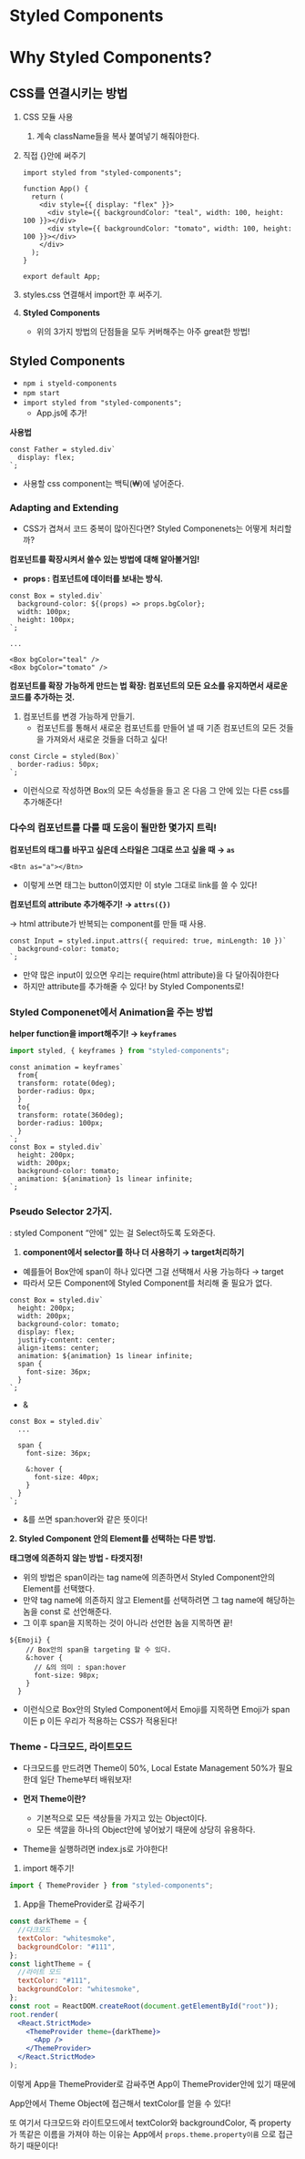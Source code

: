 # Styled Components

# Why Styled Components?

## CSS를 연결시키는 방법

1. CSS 모듈 사용
    1. 계속 className들을 복사 붙여넣기 해줘야한다.
2. 직접 {}안에 써주기
    
    ```tsx
    import styled from "styled-components";
    
    function App() {
      return (
        <div style={{ display: "flex" }}>
          <div style={{ backgroundColor: "teal", width: 100, height: 100 }}></div>
          <div style={{ backgroundColor: "tomato", width: 100, height: 100 }}></div>
        </div>
      );
    }
    
    export default App;
    ```
    
3. styles.css 연결해서 import한 후 써주기.
4. **Styled Components**
    - 위의 3가지 방법의 단점들을 모두 커버해주는 아주 great한 방법!

## Styled Components

- `npm i styeld-components`
- `npm start`
- `import styled from "styled-components";`
    - App.js에 추가!

**사용법**

```tsx
const Father = styled.div`
  display: flex;
`;
```

- 사용할 css component는 백틱(₩)에 넣어준다.

### Adapting and Extending

- CSS가 겹쳐서 코드 중복이 많아진다면? Styled Componenets는 어떻게 처리할까?

**컴포넌트를 확장시켜서 쓸수 있는 방법에 대해 알아볼거임!**

- **props : 컴포넌트에 데이터를 보내는 방식.**

```tsx
const Box = styled.div`
  background-color: ${(props) => props.bgColor};
  width: 100px;
  height: 100px;
`;

...

<Box bgColor="teal" />
<Box bgColor="tomato" />
```

**컴포넌트를 확장 가능하게 만드는 법 
확장: 컴포넌트의 모든 요소를 유지하면서 새로운 코드를 추가하는 것.**

1. 컴포넌트를 변경 가능하게 만들기.
    - 컴포넌트를 통해서 새로운 컴포넌트를 만들어 낼 때 기존 컴포넌트의 모든 것들을 가져와서 새로운 것들을 더하고 싶다!

```tsx
const Circle = styled(Box)`
  border-radius: 50px;
`;
```

- 이런식으로 작성하면 Box의 모든 속성들을 들고 온 다음 그 안에 있는 다른 css를 추가해준다!

### 다수의 컴포넌트를 다룰 때 도움이 될만한 몇가지 트릭!

**컴포넌트의 태그를 바꾸고 싶은데 스타일은 그대로 쓰고 싶을 때  → `as`**

```tsx
<Btn as="a"></Btn>
```

- 이렇게 쓰면 태그는 button이였지만 이 style 그대로 link를 쓸 수 있다!

**컴포넌트의 attribute 추가해주기! → `attrs({})`**

→ html attribute가 반복되는 component를 만들 때 사용.

```tsx
const Input = styled.input.attrs({ required: true, minLength: 10 })`
  background-color: tomato;
`;
```

- 만약 많은 input이 있으면 우리는 require(html attribute)을 다 달아줘야한다
- 하지만 attribute를 추가해줄 수 있다! by Styled Components로!

### Styled Componenet에서 Animation을 주는 방법

**helper function을 import해주기! → `keyframes`**

```jsx
import styled, { keyframes } from "styled-components";  
```

 

```tsx
const animation = keyframes`
  from{
  transform: rotate(0deg);
  border-radius: 0px;
  }
  to{
  transform: rotate(360deg);
  border-radius: 100px;
  }
`;
const Box = styled.div`
  height: 200px;
  width: 200px;
  background-color: tomato;
  animation: ${animation} 1s linear infinite;
`; 
```

### Pseudo Selector 2가지.

: styled Component “안에" 있는 걸 Select하도록 도와준다.

1. **component에서 selector를 하나 더 사용하기 → target처리하기**
- 예를들어 Box안에 span이 하나 있다면 그걸 선택해서 사용 가능하다 → target
- 따라서 모든 Component에 Styled Component를 처리해 줄 필요가 없다.

```tsx
const Box = styled.div`
  height: 200px;
  width: 200px;
  background-color: tomato;
  display: flex;
  justify-content: center;
  align-items: center;
  animation: ${animation} 1s linear infinite;
  span {
    font-size: 36px;
  }
`;
```

- &

```tsx
const Box = styled.div`
  ...

  span {
    font-size: 36px;

    &:hover {
      font-size: 40px;
    }
  }
`;
```

- &를 쓰면 span:hover와 같은 뜻이다!

**2. Styled Component 안의 Element를 선택하는 다른 방법.**

**태그명에 의존하지 않는 방법 - 타겟지정!**

- 위의 방법은 span이라는 tag name에 의존하면서 Styled Component안의 Element를 선택했다.
- 만약 tag name에 의존하지 않고 Element를 선택하려면 그 tag name에 해당하는 놈을 const 로 선언해준다.
- 그 이후 span을 지목하는 것이 아니라 선언한 놈을 지목하면 끝!

```tsx
${Emoji} {
    // Box안의 span을 targeting 할 수 있다.
    &:hover {
      // &의 의미 : span:hover
      font-size: 98px;
    }
  }
```

- 이런식으로 Box안의 Styled Component에서 Emoji를 지목하면 Emoji가 span이든 p 이든 우리가 적용하는 CSS가 적용된다!

### Theme - 다크모드, 라이트모드

- 다크모드를 만드려면 Theme이 50%, Local Estate Management 50%가 필요한데 일단 Theme부터 배워보자!
- **먼저 Theme이란?**
    - 기본적으로 모든 색상들을 가지고 있는 Object이다.
    - 모든 색깔을 하나의 Object안에 넣어놨기 때문에 상당히 유용하다.

- Theme을 실행하려면 index.js로 가야한다!
1. import 해주기!

```jsx
import { ThemeProvider } from "styled-components";
```

1. App을 ThemeProvider로 감싸주기

```jsx
const darkTheme = {
  //다크모드
  textColor: "whitesmoke",
  backgroundColor: "#111",
};
const lightTheme = {
  //라이트 모드
  textColor: "#111",
  backgroundColor: "whitesmoke",
};
const root = ReactDOM.createRoot(document.getElementById("root"));
root.render(
  <React.StrictMode>
    <ThemeProvider theme={darkTheme}>
      <App />
    </ThemeProvider>
  </React.StrictMode>
);
```

이렇게 App을 ThemeProvider로 감싸주면 App이 ThemeProvider안에 있기 때문에

App안에서 Theme Object에 접근해서 textColor를 얻을 수 있다!

또 여기서 다크모드와 라이트모드에서 textColor와 backgroundColor, 즉 property가 똑같은 이름을 가져야 하는 이유는 App에서 `props.theme.property이름` 으로 접근하기 때문이다!